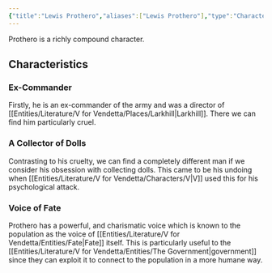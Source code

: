 ```yaml
---
{"title":"Lewis Prothero","aliases":["Lewis Prothero"],"type":"Character","tags":["VforVendetta"],"created":"2023-10-26T12:16:52+06:00","updated":"2023-10-28T12:53:21+06:00","dg-publish":true,"dg-note-icon":1,"permalink":"/entities/literature/v-for-vendetta/characters/lewis-prothero/","dgPassFrontmatter":true,"noteIcon":1}
---
```


Prothero is a richly compound character.

## Characteristics
### Ex-Commander
Firstly, he is an ex-commander of the army and was a director of [[Entities/Literature/V for Vendetta/Places/Larkhill\|Larkhill]]. There we can find him particularly cruel.

### A Collector of Dolls
Contrasting to his cruelty, we can find a completely different man if we consider his obsession with collecting dolls. This came to be his undoing when [[Entities/Literature/V for Vendetta/Characters/V\|V]] used this for his psychological attack.

### Voice of Fate
Prothero has a powerful, and charismatic voice which is known to the population as the voice of [[Entities/Literature/V for Vendetta/Entities/Fate\|Fate]] itself. This is particularly useful to the [[Entities/Literature/V for Vendetta/Entities/The Government\|government]] since they can exploit it to connect to the population in a more humane way.
